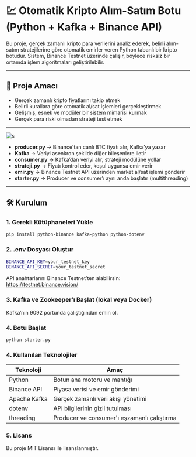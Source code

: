 # 💹 Otomatik Kripto Alım-Satım Botu (Python + Kafka + Binance API)

Bu proje, gerçek zamanlı kripto para verilerini analiz ederek, belirli alım-satım stratejilerine göre otomatik emirler veren Python tabanlı bir kripto botudur. Sistem, Binance Testnet üzerinde çalışır, böylece risksiz bir ortamda işlem algoritmaları geliştirilebilir.

---

## 🎯 Proje Amacı

- Gerçek zamanlı kripto fiyatlarını takip etmek  
- Belirli kurallara göre otomatik al/sat işlemleri gerçekleştirmek  
- Gelişmiş, esnek ve modüler bir sistem mimarisi kurmak  
- Gerçek para riski olmadan strateji test etmek

---

![s](https://github.com/user-attachments/assets/f96af9d5-bc28-495f-bb2d-739f9e30add0)


- **producer.py** → Binance'tan canlı BTC fiyatı alır, Kafka’ya yazar  
- **Kafka** → Veriyi asenkron şekilde diğer bileşenlere iletir  
- **consumer.py** → Kafka’dan veriyi alır, strateji modülüne yollar  
- **strateji.py** → Fiyatı kontrol eder, koşul uygunsa emir verir  
- **emir.py** → Binance Testnet API üzerinden market al/sat işlemi gönderir  
- **starter.py** → Producer ve consumer’ı aynı anda başlatır (multithreading)


---

## 🛠️ Kurulum

### 1. Gerekli Kütüphaneleri Yükle

```bash
pip install python-binance kafka-python python-dotenv
```
### 2. .env Dosyası Oluştur

```bash
BINANCE_API_KEY=your_testnet_key
BINANCE_API_SECRET=your_testnet_secret
```
API anahtarlarını Binance Testnet’ten alabilirsin: https://testnet.binance.vision/


### 3. Kafka ve Zookeeper’ı Başlat (lokal veya Docker)

Kafka’nın 9092 portunda çalıştığından emin ol.

### 4. Botu Başlat


```bash
python starter.py
```


### 4. Kullanılan Teknolojiler

| Teknoloji    | Amaç                                        |
| ------------ | ------------------------------------------- |
| Python       | Botun ana motoru ve mantığı                 |
| Binance API  | Piyasa verisi ve emir gönderimi             |
| Apache Kafka | Gerçek zamanlı veri akışı yönetimi          |
| dotenv       | API bilgilerinin gizli tutulması            |
| threading    | Producer ve consumer'ı eşzamanlı çalıştırma |


### 5. Lisans
Bu proje MIT Lisansı ile lisanslanmıştır.







